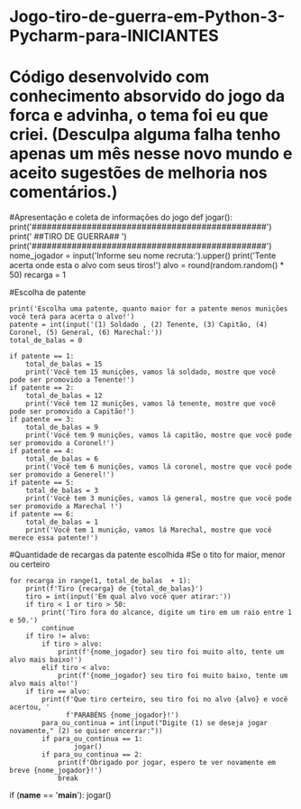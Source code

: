 # Jogo-tiro-de-guerra-em-Python-3-Pycharm-para-INICIANTES
# Código desenvolvido com conhecimento absorvido do jogo da forca e advinha, o tema foi eu que criei.  (Desculpa alguma falha tenho apenas um mês nesse novo mundo e aceito sugestões de melhoria nos comentários.)

#Apresentação e coleta de informações do jogo
def jogar():
    print('###############################################')
    print('          ##TIRO DE GUERRA##          ')
    print('###############################################')
    nome_jogador = input('Informe seu nome recruta:').upper()
    print('Tente acerta onde esta o alvo com seus tiros!')
    alvo = round(random.random() * 50)
    recarga = 1
   
    
#Escolha de patente

    print('Escolha uma patente, quanto maior for a patente menos munições você terá para acerta o alvo!')
    patente = int(input('(1) Soldado , (2) Tenente, (3) Capitão, (4) Coronel, (5) General, (6) Marechal:'))
    total_de_balas = 0

    if patente == 1:
        total_de_balas = 15
        print('Você tem 15 munições, vamos lá soldado, mostre que você pode ser promovido a Tenente!')
    if patente == 2:
        total_de_balas = 12
        print('Você tem 12 munições, vamos lá tenente, mostre que você pode ser promovido a Capitão!')
    if patente == 3:
        total_de_balas = 9
        print('Você tem 9 munições, vamos lá capitão, mostre que você pode ser promovido a Coronel!')
    if patente == 4:
        total_de_balas = 6
        print('Você tem 6 munições, vamos lá coronel, mostre que você pode ser promovido a Generel!')
    if patente == 5:
        total_de_balas = 3
        print('Você tem 3 munições, vamos lá general, mostre que você pode ser promovido a Marechal !')
    if patente == 6:
        total_de_balas = 1
        print('Você tem 1 munição, vamos lá Marechal, mostre que você merece essa patente!')

#Quantidade de recargas da patente escolhida
#Se o tito for maior, menor ou certeiro

    for recarga in range(1, total_de_balas  + 1):
        print(f'Tiro {recarga} de {total_de_balas}')
        tiro = int(input('Em qual alvo você quer atirar:'))
        if tiro < 1 or tiro > 50:
            print('Tiro fora do alcance, digite um tiro em um raio entre 1 e 50.')
            continue
        if tiro != alvo:
            if tiro > alvo:
                print(f'{nome_jogador} seu tiro foi muito alto, tente um alvo mais baixo!')
            elif tiro < alvo:
                print(f'{nome_jogador} seu tiro foi muito baixo, tente um alvo mais alto!')
        if tiro == alvo:
            print(f'Que tiro certeiro, seu tiro foi no alvo {alvo} e você acertou, '
                  f'PARABÉNS {nome_jogador}!')
            para_ou_continua = int(input("Digite (1) se deseja jogar novamente," (2) se quiser encerrar:"))
            if para_ou_continua == 1:
                    jogar()
            if para_ou_continua == 2:
                print(f'Obrigado por jogar, espero te ver novamente em breve {nome_jogador}!')
                break



if (__name__ == '__main__'):
    jogar()
